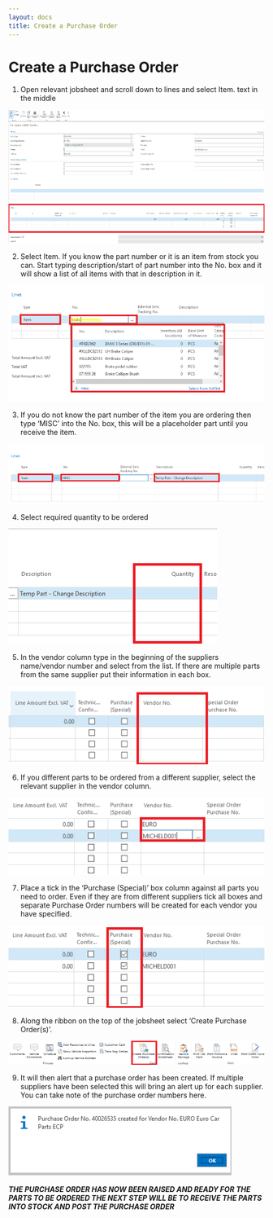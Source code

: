 ```yaml
---
layout: docs
title: Create a Purchase Order 
---
```


# Create a Purchase Order

1. Open relevant jobsheet and scroll down to lines and select Item.
text in the middle

  ![](media/garagehive-creating-a-purchase-order1.png)  
 
2. Select Item. If you know the part number or it is an item from stock you can. Start typing description/start of part number into the No. box and it will show a list of all items with that in description in it. 

 ![](media/garagehive-creating-a-purchase-order2.png)  
 
3. If you do not know the part number of the item you are ordering then type ‘MISC’ into the No. box, this will be a placeholder part until you receive the item. 

  ![](media/garagehive-creating-a-purchase-order3.png)  

4.	Select required quantity to be ordered 

 ![](media/garagehive-creating-a-purchase-order4.png) 

5.  In the vendor column type in the beginning of the suppliers name/vendor number and select from the list. If there are multiple parts from the same supplier put their information in each box.  

 ![](media/garagehive-creating-a-purchase-order5.png) 

6.  If you different parts to be ordered from a different supplier, select the relevant 
supplier in the vendor column. 

 ![](media/garagehive-creating-a-purchase-order6.png) 

7.  Place a tick in the  ‘Purchase (Special)’ box column against all parts you need to order. Even if they are from different suppliers tick all boxes and separate Purchase Order numbers will be created for each vendor you have specified. 

 ![](media/garagehive-creating-a-purchase-order7.png) 

8.	Along the ribbon on the top of the jobsheet select ‘Create Purchase Order(s)’. 

 ![](media/garagehive-creating-a-purchase-order8.png) 

9.  It will then alert that a purchase order has been created. If multiple suppliers have been selected this will bring an alert up for each supplier. You can take note of the purchase order numbers here. 

 ![](media/garagehive-creating-a-purchase-order9.png) 

***THE PURCHASE ORDER HAS NOW BEEN RAISED AND READY FOR THE PARTS TO BE ORDERED 
THE NEXT STEP WILL BE TO RECEIVE THE PARTS INTO STOCK AND POST THE PURCHASE ORDER***
